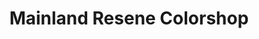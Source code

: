 ---
title: "Mainland Resene Colorshop"
url: /christchurch/mainland-resene-colorshop/
shop: paint
---